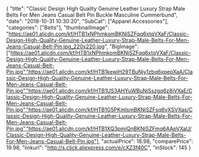 {
	"title": "Classic Design High Quality Genuine Leather Luxury Strap Male Belts For Men Jeans Casual Belt Pin Buckle Masculine Cummerbund",
	"date": "2018-10-31 10:30:20",
	"SubCat": ["Apparel Accessories"],
	"categories": ["Belts"],
	"thumbnailImage": "https://ae01.alicdn.com/kf/HTB1xNPhmkomBKNjSZFqq6xtqVXaF/Classic-Design-High-Quality-Genuine-Leather-Luxury-Strap-Male-Belts-For-Men-Jeans-Casual-Belt-Pin.jpg_220x220.jpg",
	"BigImage": ["https://ae01.alicdn.com/kf/HTB1xNPhmkomBKNjSZFqq6xtqVXaF/Classic-Design-High-Quality-Genuine-Leather-Luxury-Strap-Male-Belts-For-Men-Jeans-Casual-Belt-Pin.jpg","https://ae01.alicdn.com/kf/HTB1kewiH29TBuNjy1zbq6xpepXaA/Classic-Design-High-Quality-Genuine-Leather-Luxury-Strap-Male-Belts-For-Men-Jeans-Casual-Belt-Pin.jpg","https://ae01.alicdn.com/kf/HTB1US3AHYuWBuNjSszgq6z8jVXaE/Classic-Design-High-Quality-Genuine-Leather-Luxury-Strap-Male-Belts-For-Men-Jeans-Casual-Belt-Pin.jpg","https://ae01.alicdn.com/kf/HTB1G5PKmlsmBKNjSZFsq6yXSVXas/Classic-Design-High-Quality-Genuine-Leather-Luxury-Strap-Male-Belts-For-Men-Jeans-Casual-Belt-Pin.jpg","https://ae01.alicdn.com/kf/HTB1XQ3pmiQnBKNjSZFmq6AApVXaU/Classic-Design-High-Quality-Genuine-Leather-Luxury-Strap-Male-Belts-For-Men-Jeans-Casual-Belt-Pin.jpg"],
	"actualPrice": 18.98,
	"comparePrice": 19.98,
	"linkurl": "http://s.click.aliexpress.com/e/cXZ3f40C",
	"inStock": 145
}
